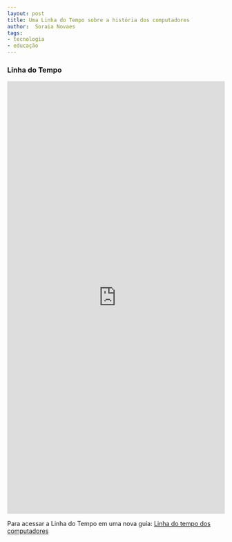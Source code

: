 ```yaml
---
layout: post
title: Uma Linha do Tempo sobre a história dos computadores
author:  Soraia Novaes
tags: 
- tecnologia
- educação
---
```


### Linha do Tempo

<iframe src='https://cdn.knightlab.com/libs/timeline3/latest/embed/index.html?source=12DXQm7Iay7Ea8MeZFMHRvo_pJWyLJb5LHohyvzKGAQw&font=Default&lang=en&initial_zoom=2&height=1000' width='100%' height='1000' webkitallowfullscreen mozallowfullscreen allowfullscreen frameborder='0'></iframe>

Para acessar a Linha do Tempo em uma nova guia: 
[Linha do tempo dos computadores](https://cdn.knightlab.com/libs/timeline3/latest/embed/index.html?source=12DXQm7Iay7Ea8MeZFMHRvo_pJWyLJb5LHohyvzKGAQw&font=Default&lang=en&initial_zoom=2&height=1000)